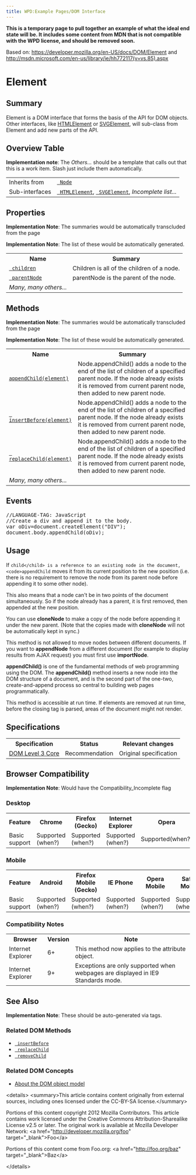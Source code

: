 ```yaml
---
title: WPD:Example Pages/DOM Interface
---
```

<p><b>This is a temporary page to pull together an example of what the ideal end state will be. It includes some content from MDN that is not compatible with the WPD license, and should be removed soon.</b>
</p><p>Based on: <a rel="nofollow" class="external free" href="https://developer.mozilla.org/en-US/docs/DOM/Element">https://developer.mozilla.org/en-US/docs/DOM/Element</a> and <a rel="nofollow" class="external free" href="http://msdn.microsoft.com/en-us/library/ie/hh772117(v=vs.85).aspx">http://msdn.microsoft.com/en-us/library/ie/hh772117(v=vs.85).aspx</a>
</p>
<h1><span class="mw-headline" id="Element">Element</span></h1>
<h2><span class="mw-headline" id="Summary">Summary</span></h2>
<p>Element is a DOM interface that forms the basis of the API for DOM objects. Other interfaces, like <a href="/w/index.php?title=DOM/interfaces/HTMLElement&amp;action=edit&amp;redlink=1" class="new" title="DOM/interfaces/HTMLElement (page does not exist)">HTMLElement</a> or <a href="/w/index.php?title=DOM/interfaces/SVGElement&amp;action=edit&amp;redlink=1" class="new" title="DOM/interfaces/SVGElement (page does not exist)">SVGElement</a>, will sub-class from Element and add new parts of the API.
</p>
<h2><span class="mw-headline" id="Overview_Table">Overview Table</span></h2>
<p><b>Implementation note</b>: The <i>Others...</i> should be a template that calls out that this is a work item. Slash just include them automatically.
</p>
<table class="wikitable">

<tr>
<td> Inherits from </td>
<td> <code><a href="/w/index.php?title=DOM/interface/node&amp;action=edit&amp;redlink=1" class="new" title="DOM/interface/node (page does not exist)"> Node</a></code>
</td></tr>
<tr>
<td> Sub-interfaces </td>
<td> <code><a href="/w/index.php?title=DOM/interface/HTMLElement&amp;action=edit&amp;redlink=1" class="new" title="DOM/interface/HTMLElement (page does not exist)"> HTMLElement</a></code>, <code><a href="/w/index.php?title=DOM/interface/SVGElement&amp;action=edit&amp;redlink=1" class="new" title="DOM/interface/SVGElement (page does not exist)"> SVGElement</a></code>, <i>Incomplete list...</i>
</td></tr></table>
<h2><span class="mw-headline" id="Properties">Properties</span></h2>
<p><b>Implementation Note</b>: The summaries would be automatically transcluded from the page
</p><p><b>Implementation Note</b>: The list of these would be automatically generated.
</p>
<table class="wikitable">

<tr>
<th> Name </th>
<th> Summary
</th></tr>
<tr>
<td> <code><a href="/w/index.php?title=DOM/interfaces/Element/properties/children&amp;action=edit&amp;redlink=1" class="new" title="DOM/interfaces/Element/properties/children (page does not exist)"> children</a></code> </td>
<td> Children is all of the children of a node.
</td></tr>
<tr>
<td> <code><a href="/w/index.php?title=DOM/interfaces/Element/properties/parentNode&amp;action=edit&amp;redlink=1" class="new" title="DOM/interfaces/Element/properties/parentNode (page does not exist)"> parentNode</a></code> </td>
<td> parentNode is the parent of the node.
</td></tr>
<tr>
<td> <i>Many, many others... </td></i>
<td>
</td></tr></table>
<h2><span class="mw-headline" id="Methods">Methods</span></h2>
<p><b>Implementation Note</b>: The summaries would be automatically transcluded from the page
</p><p><b>Implementation Note</b>: The list of these would be automatically generated.
</p>
<table class="wikitable">

<tr>
<th> Name </th>
<th> Summary
</th></tr>
<tr>
<td> <code><a href="/wiki/WPD:Example_Pages/DOM_Interface_Leaf" title="WPD:Example Pages/DOM Interface Leaf">appendChild(element)</a> </code> </td>
<td> Node.appendChild() adds a node to the end of the list of children of a specified parent node. If the node already exists it is removed from current parent node, then added to new parent node.
</td></tr>
<tr>
<td> <code><a href="/w/index.php?title=DOM/interfaces/Element/methods/insertBefore&amp;action=edit&amp;redlink=1" class="new" title="DOM/interfaces/Element/methods/insertBefore (page does not exist)"> insertBefore(element)</a></code> </td>
<td> Node.appendChild() adds a node to the end of the list of children of a specified parent node. If the node already exists it is removed from current parent node, then added to new parent node.
</td></tr>
<tr>
<td> <code><a href="/w/index.php?title=DOM/interfaces/Element/methods/replaceChild&amp;action=edit&amp;redlink=1" class="new" title="DOM/interfaces/Element/methods/replaceChild (page does not exist)"> replaceChild(element)</a></code> </td>
<td> Node.appendChild() adds a node to the end of the list of children of a specified parent node. If the node already exists it is removed from current parent node, then added to new parent node.
</td></tr>
<tr>
<td> <i>Many, many others... </td></i>
<td>
</td></tr></table>
<h2><span class="mw-headline" id="Events">Events</span></h2>
<div dir="ltr" class="mw-geshi mw-code mw-content-ltr"><div class="html5 source-html5"><pre class="de1">//LANGUAGE-TAG: JavaScript
//Create a div and append it to the body.
var oDiv=document.createElement(&quot;DIV&quot;);
document.body.appendChild(oDiv);</pre></div></div>
<h2><span class="mw-headline" id="Usage">Usage</span></h2>
<p>If <code>child&lt;/child&gt; is a reference to an existing node in the document, &lt;code&gt;appendChild</code> moves it from its current position to the new position (i.e. there is no requirement to remove the node from its parent node before appending it to some other node).
</p><p>This also means that a node can't be in two points of the document simultaneously. So if the node already has a parent, it is first removed, then appended at the new position.
</p><p>You can use <b>cloneNode</b> to make a copy of the node before appending it under the new parent. (Note that the copies made with <b>cloneNode</b> will not be automatically kept in sync.)
</p><p>This method is not allowed to move nodes between different documents. If you want to <b>appendNode</b> from a different document (for example to display results from AJAX request) you must first use <b>importNode</b>.
</p><p><b>appendChild()</b> is one of the fundamental methods of web programming using the DOM. The <b>appendChild()</b> method inserts a new node into the DOM structure of a document, and is the second part of the one-two, create-and-append process so central to building web pages programmatically.
</p><p>This method is accessible at run time. If elements are removed at run time, before the closing tag is parsed, areas of the document might not render.
</p>
<h2><span class="mw-headline" id="Specifications">Specifications</span></h2>
<table class="wikitable">

<tr>
<th> Specification </th>
<th> Status </th>
<th> Relevant changes
</th></tr>
<tr>
<td> <a rel="nofollow" class="external text" href="http://www.w3.org/TR/DOM-Level-3-Core/core.html#ID-184E7107">DOM Level 3 Core</a> </td>
<td> Recommendation </td>
<td> Original specification
</td></tr></table>
<h2><span class="mw-headline" id="Browser_Compatibility">Browser Compatibility</span></h2>
<p><b>Implementation Note</b>: Would have the Compatibility_Incomplete flag
</p>
<h3><span class="mw-headline" id="Desktop">Desktop</span></h3>
<div id="compat-desktop">
  <table class="compat-table">
       <tr>
        <th>Feature</th>
        <th>Chrome</th>
        <th>Firefox (Gecko)</th>
        <th>Internet Explorer</th>
        <th>Opera</th>
        <th>Safari</th>
      </tr>
      <tr>
        <td>Basic support</td>
        <td>Supported (when?)</td>
        <td>Supported (when?)</td>
        <td>Supported (when?)</td>
        <td>Supported(when?)</td>
        <td>Supported(when?)</td>
      </tr>
  </table>
</div>
<h3><span class="mw-headline" id="Mobile">Mobile</span></h3>
<div id="compat-mobile">
  <table class="compat-table">
      <tr>
        <th>Feature</th>
        <th>Android</th>
        <th>Firefox Mobile (Gecko)</th>
        <th>IE Phone</th>
        <th>Opera Mobile</th>
        <th>Safari Mobile</th>
      </tr>
      <tr>
        <td>Basic support</td>
        <td>Supported (when?)</td>
        <td>Supported (when?)</td>
        <td>Supported (when?)</td>
        <td>Supported (when?)</td>
        <td>Supported (when?)</td>
      </tr>
  </table>
</div>
<h3><span class="mw-headline" id="Compatibility_Notes">Compatibility Notes</span></h3>
<table class="wikitable">
<tr>
<th> Browser
</th>
<th> Version
</th>
<th> Note
</th></tr>
<tr>
<td> Internet Explorer
</td>
<td> 6+
</td>
<td>This method now applies to the attribute object.
</td></tr>
<tr>
<td> Internet Explorer
</td>
<td> 9+
</td>
<td> Exceptions are only supported when webpages are displayed in IE9 Standards mode.
</td></tr></table>
<h2><span class="mw-headline" id="See_Also">See Also</span></h2>
<p><b>Implementation Note</b>: These should be auto-generated via tags.
</p>
<h3><span class="mw-headline" id="Related_DOM_Methods">Related DOM Methods</span></h3>
<ul><li> <code><a href="/w/index.php?title=DOM/interfaces/element/insertBefore&amp;action=edit&amp;redlink=1" class="new" title="DOM/interfaces/element/insertBefore (page does not exist)"> insertBefore</a></code></li>
<li> <code><a href="/w/index.php?title=DOM/interfaces/element/replaceChild&amp;action=edit&amp;redlink=1" class="new" title="DOM/interfaces/element/replaceChild (page does not exist)"> replaceChild</a></code></li>
<li> <code><a href="/w/index.php?title=DOM/interfaces/element/removeChild&amp;action=edit&amp;redlink=1" class="new" title="DOM/interfaces/element/removeChild (page does not exist)"> removeChild</a></code></li></ul>
<h3><span class="mw-headline" id="Related_DOM_Concepts">Related DOM Concepts</span></h3>
<ul><li> <a href="/w/index.php?title=DOM/concepts/document-model&amp;action=edit&amp;redlink=1" class="new" title="DOM/concepts/document-model (page does not exist)"> About the DOM object model</a></li></ul>
<p>&lt;details&gt;
	&lt;summary&gt;This article contains content originally from external sources, including ones licensed under the CC-BY-SA license.&lt;/summary&gt;
</p>
	<div>
<p>		Portions of this content copyright 2012 Mozilla Contributors. This article contains work licensed under the Creative Commons Attribution-Sharealike License v2.5 or later. The original work is available at Mozilla Developer Network:
&lt;a href="<a rel="nofollow" class="external free" href="http://developer.mozilla.org/foo">http://developer.mozilla.org/foo</a>" target="_blank"&gt;Foo&lt;/a&gt;
</p>
	</div>
	<div>
<p>		Portions of this content come from Foo.org: &lt;a href="<a rel="nofollow" class="external free" href="http://foo.org/baz">http://foo.org/baz</a>" target="_blank"&gt;Baz&lt;/a&gt;
</p>
	</div>
<p>&lt;/details&gt;
</p>
<!-- Saved in parser cache with key wpwiki:pcache:idhash:201-0!*!0!!*!*!*!esi=1 and timestamp 20150731181515 and revision id 661
 -->
